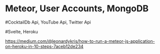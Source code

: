 # Meteor, User Accounts, MongoDB

#CocktailDb Api, YouTube Api, Twitter Api

#Svelte, Heroku

https://medium.com/@leonardykris/how-to-run-a-meteor-js-application-on-heroku-in-10-steps-7aceb12de234
